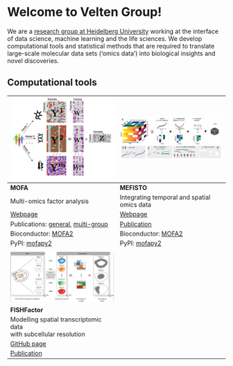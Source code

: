 # Welcome to Velten Group!

We are a [research group at Heidelberg University](https://www.cos.uni-heidelberg.de/en/research-groups/biological-data-science) working at the interface of data science, machine learning and the life sciences. We develop computational tools and statistical methods that are required to translate large-scale molecular data sets (‘omics data’) into biological insights and novel discoveries.


## Computational tools
| [<img alt="MOFA" src="figures/MOFA.png" width="400"/>](https://biofam.github.io/MOFA2/) | [<img alt="MEFISTO" src="figures/MEFISTO.png" width="400"/>](https://biofam.github.io/MOFA2/MEFISTO.html) |
| --- | --- | 
| **MOFA** | **MEFISTO** |
Multi-omics factor analysis | Integrating temporal and spatial omics data | 
| [Webpage](https://biofam.github.io/MOFA2/) | [Webpage](https://biofam.github.io/MOFA2/MEFISTO.html) |
| Publications: [general](http://msb.embopress.org/cgi/doi/10.15252/msb.20178124), [multi-group](http://genomebiology.biomedcentral.com/articles/10.1186/s13059-020-02015-1)|[Publication](https://www.nature.com/articles/s41592-021-01343-9)|
|Bioconductor: [MOFA2](http://www.bioconductor.org/packages/release/bioc/html/MOFA2.html)|Bioconductor: [MOFA2](http://www.bioconductor.org/packages/release/bioc/html/MOFA2.html)|
|PyPI: [mofapy2](https://pypi.org/project/mofapy2/)|PyPI: [mofapy2](https://pypi.org/project/mofapy2/)|
| |  | 
| [<img alt="FISHFactor" src="figures/FISHFactor.png" width="400"/>](https://github.com/bioFAM/FISHFactor) ||
|**FISHFactor** ||
|Modelling spatial transcriptomic data <br /> with subcellular resolution | |
| [GitHub page](https://github.com/bioFAM/FISHFactor) ||
| [Publication](https://academic.oup.com/bioinformatics/article/39/5/btad183/7114027)||
